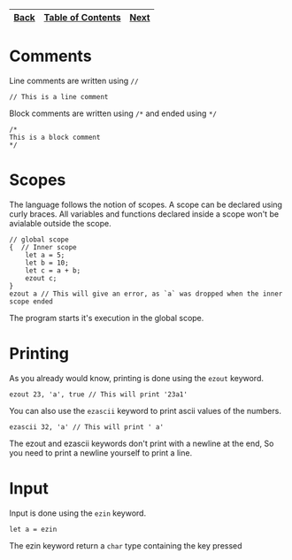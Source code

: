 [Back](../README.md) | [Table of Contents](tableofcontents.md) | [Next](01variables.md)
---                  | ---                                     | ---

# Comments
Line comments are written using `//`
```
// This is a line comment
```

Block comments are written using `/*` and ended using `*/`
```
/*
This is a block comment
*/
```

# Scopes
The language follows the notion of scopes. A scope can be declared using curly braces. All variables and functions declared inside a scope won't be avialable outside the scope.
```
// global scope
{  // Inner scope
    let a = 5;
    let b = 10;
    let c = a + b;
    ezout c;
}
ezout a // This will give an error, as `a` was dropped when the inner scope ended
```

The program starts it's execution in the global scope.

# Printing
As you already would know, printing is done using the `ezout` keyword.
```
ezout 23, 'a', true // This will print '23a1'
```
You can also use the `ezascii` keyword to print ascii values of the numbers.
```
ezascii 32, 'a' // This will print ' a'
```

The ezout and ezascii keywords don't print with a newline at the end, So you need to print a newline yourself to print a line.

# Input
Input is done using the `ezin` keyword.

```
let a = ezin
```
The ezin keyword return a `char` type containing the key pressed

